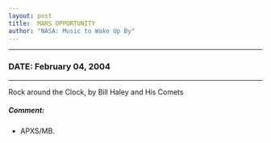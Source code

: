 ```yaml
---
layout: post
title:  MARS OPPORTUNITY
author: "NASA: Music to Wake Up By"
---
```


----
### DATE: February 04, 2004
----
Rock around the Clock, by Bill Haley and His Comets

##### Comment:
* APXS/MB.
